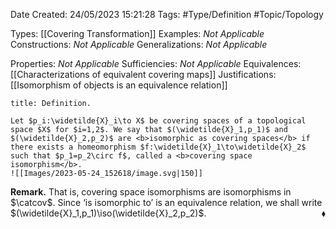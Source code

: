 <div class="topSpace"></div>

Date Created: 24/05/2023 15:21:28
Tags: #Type/Definition #Topic/Topology

Types: [[Covering Transformation]]
Examples: <i>Not Applicable</i>
Constructions: <i>Not Applicable</i>
Generalizations: <i>Not Applicable</i>

Properties: <i>Not Applicable</i>
Sufficiencies: <i>Not Applicable</i>
Equivalences: [[Characterizations of equivalent covering maps]]
Justifications: [[Isomorphism of objects is an equivalence relation]]

``` ad-Definition
title: Definition.

Let $p_i:\widetilde{X}_i\to X$ be covering spaces of a topological space $X$ for $i=1,2$. We say that $(\widetilde{X}_1,p_1)$ and $(\widetilde{X}_2,p_2)$ are <b>isomorphic as covering spaces</b> if there exists a homeomorphism $f:\widetilde{X}_1\to\widetilde{X}_2$ such that $p_1=p_2\circ f$, called a <b>covering space isomorphism</b>.
![[Images/2023-05-24_152618/image.svg|150]]

```

<b>Remark.</b> That is, covering space isomorphisms are isomorphisms in $\catcov$. Since $\textrm{`}$is isomorphic to$\textrm{'}$ is an equivalence relation, we shall write $(\widetilde{X}_1,p_1)\iso(\widetilde{X}_2,p_2)$.<span style="float:right;">$\blacklozenge$</span>
